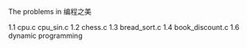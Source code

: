 The problems in 编程之美

1.1 cpu.c cpu_sin.c
1.2 chess.c
1.3 bread_sort.c
1.4 book_discount.c
1.6 dynamic programming
